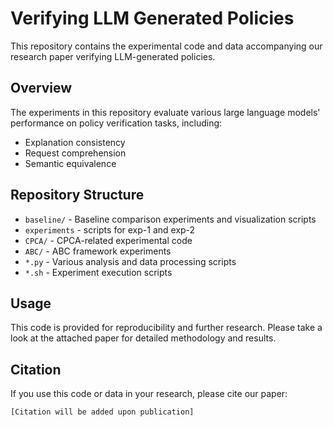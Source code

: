 # Verifying LLM Generated Policies

This repository contains the experimental code and data accompanying our research paper verifying LLM-generated policies.

## Overview

The experiments in this repository evaluate various large language models' performance on policy verification tasks, including:

- Explanation consistency
- Request comprehension  
- Semantic equivalence

## Repository Structure

- `baseline/` - Baseline comparison experiments and visualization scripts
- `experiments` - scripts for exp-1 and exp-2
- `CPCA/` - CPCA-related experimental code
- `ABC/` - ABC framework experiments
- `*.py` - Various analysis and data processing scripts
- `*.sh` - Experiment execution scripts

## Usage

This code is provided for reproducibility and further research. Please take a look at the attached paper for detailed methodology and results.

## Citation

If you use this code or data in your research, please cite our paper:

```
[Citation will be added upon publication]
``` 
